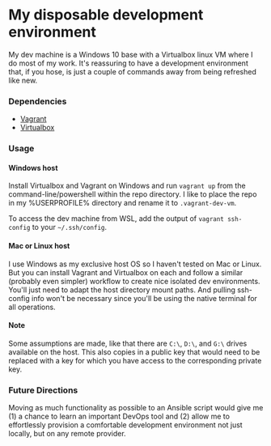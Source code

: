 # My disposable development environment

My dev machine is a Windows 10 base with a Virtualbox linux VM where I do most
 of my work. It's reassuring to have a development environment that, if you hose,
 is just a couple of commands away from being refreshed like new.

### Dependencies

* [Vagrant](https://www.vagrantup.com)
* [Virtualbox](https://www.virtualbox.org)

### Usage

#### Windows host

Install Virtualbox and Vagrant on Windows and run `vagrant up` from the command-line/powershell within the repo directory. I like to place the repo in my %USERPROFILE% directory and rename it to `.vagrant-dev-vm`.

To access the dev machine from WSL, add the output of `vagrant ssh-config` to your `~/.ssh/config`.

#### Mac or Linux host

I use Windows as my exclusive host OS so I haven't tested on Mac or Linux. But you can install Vagrant and Virtualbox on each and follow a similar (probably even simpler) workflow to create nice isolated dev environments. You'll just need to adapt the host directory mount paths. And pulling ssh-config info won't be necessary since you'll be using the native terminal for all operations.

#### Note

Some assumptions are made, like that there are `C:\`, `D:\`, and `G:\` drives
 available on the host. This also copies in a public key that would need to be
 replaced with a key for which you have access to the corresponding private key.

### Future Directions

Moving as much functionality as possible to an Ansible script would give me (1) a chance to learn an important DevOps tool and (2) allow me to effortlessly provision a comfortable development environment not just locally, but on any remote provider.
